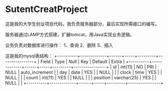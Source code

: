 # SutentCreatProject
这是我的大学生创业项目代码，我负责服务器部分，最后实现所需接口的编写。

服务器通过LAMP方式搭建，扩展tomcat，用Java实现业务逻辑。

业务负责对数据库进行操作：
1、查询
2、删除
3、插入

这是我的mysql表结构：
+----------+-------------+------+-----+---------+----------------+
| Field    | Type        | Null | Key | Default | Extra          |
+----------+-------------+------+-----+---------+----------------+
| id       | int(11)     | NO   | PRI | NULL    | auto_increment |
| day      | date        | YES  |     | NULL    |                |
| clock    | time        | YES  |     | NULL    |                |
| count    | int(11)     | YES  |     | NULL    |                |
| position | varchar(25) | YES  |     | NULL    |                |
+----------+-------------+------+-----+---------+----------------+
